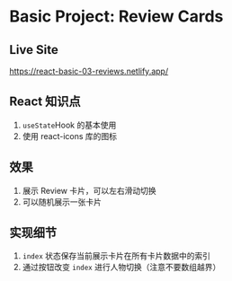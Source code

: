 # Basic Project: Review Cards

## Live Site

https://react-basic-03-reviews.netlify.app/

## React 知识点

1. `useState`Hook 的基本使用
2. 使用 react-icons 库的图标

## 效果

1. 展示 Review 卡片，可以左右滑动切换
2. 可以随机展示一张卡片

## 实现细节

1. `index` 状态保存当前展示卡片在所有卡片数据中的索引
2. 通过按钮改变 `index` 进行人物切换（注意不要数组越界）
